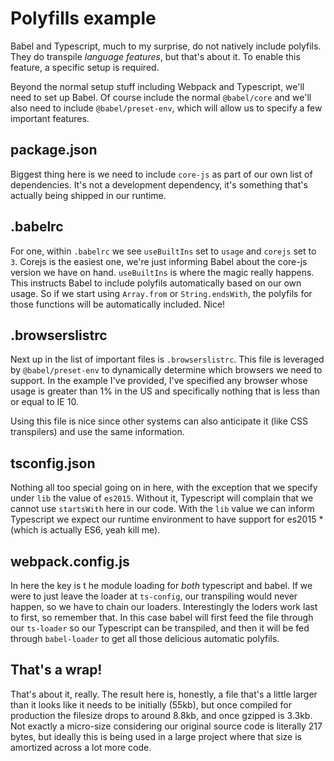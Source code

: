 # Polyfills example

Babel and Typescript, much to my surprise, do not natively include polyfils. They do transpile _language features_, but that's about it. To enable this feature, a specific setup is required.

Beyond the normal setup stuff including Webpack and Typescript, we'll need to set up Babel. Of course include the normal `@babel/core` and we'll also need to include `@babel/preset-env`, which will allow us to specify a few important features.

## package.json

Biggest thing here is we need to include `core-js` as part of our own list of dependencies. It's not a development dependency, it's something that's actually being shipped in our runtime.

## .babelrc

For one, within `.babelrc` we see `useBuiltIns` set to `usage` and `corejs` set to `3`. Corejs is the easiest one, we're just informing Babel about the core-js version we have on hand. `useBuiltIns` is where the magic really happens. This instructs Babel to include polyfils automatically based on our own usage. So if we start using `Array.from` or `String.endsWith`, the polyfils for those functions will be automatically included. Nice!

## .browserslistrc

Next up in the list of important files is `.browserslistrc`. This file is leveraged by `@babel/preset-env` to dynamically determine which browsers we need to support. In the example I've provided, I've specified any browser whose usage is greater than 1% in the US and specifically nothing that is less than or equal to IE 10.

Using this file is nice since other systems can also anticipate it (like CSS transpilers) and use the same information.

## tsconfig.json

Nothing all too special going on in here, with the exception that we specify under `lib` the value of `es2015`. Without it, Typescript will complain that we cannot use `startsWith` here in our code. With the `lib` value we can inform Typescript we expect our runtime environment to have support for es2015 *(which is actually ES6, yeah kill me).

## webpack.config.js

In here the key is t he module loading for *both* typescript and babel. If we were to just leave the loader at `ts-config`, our transpiling would never happen, so we have to chain our loaders. Interestingly the loders work last to first, so remember that. In this case babel will first feed the file through our `ts-loader` so our Typescript can be transpiled, and then it will be fed through `babel-loader` to get all those delicious automatic polyfils.

## That's a wrap!

That's about it, really. The result here is, honestly, a file that's a little larger than it looks like it needs to be initially (55kb), but once compiled for production the filesize drops to around 8.8kb, and once gzipped is 3.3kb. Not exactly a micro-size considering our original source code is literally 217 bytes, but ideally this is being used in a large project where that size is amortized across a lot more code.
